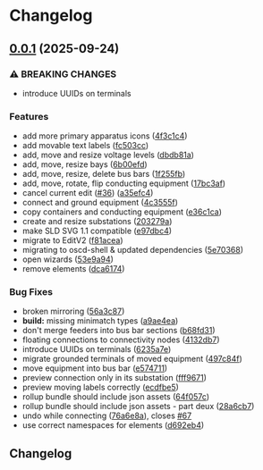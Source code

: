 # Changelog

## [0.0.1](https://github.com/ca-d/oscd-designer/compare/oscd-editor-sld-v0.0.1...oscd-editor-sld-v0.0.1) (2025-09-24)


### ⚠ BREAKING CHANGES

* introduce UUIDs on terminals

### Features

* add more primary apparatus icons ([4f3c1c4](https://github.com/ca-d/oscd-designer/commit/4f3c1c4c9f736b7eb28d894c1e101cabcf4fed7e))
* add movable text labels ([fc503cc](https://github.com/ca-d/oscd-designer/commit/fc503cc7be6fa70ebafac00cda4b0a3d46be1181))
* add, move and resize voltage levels ([dbdb81a](https://github.com/ca-d/oscd-designer/commit/dbdb81ac08c87d30ad21a769dae82d2e298a0ea3))
* add, move, resize bays ([6b00efd](https://github.com/ca-d/oscd-designer/commit/6b00efdb126d4e613560ad1f36de0072c6e50412))
* add, move, resize, delete bus bars ([1f255fb](https://github.com/ca-d/oscd-designer/commit/1f255fb1f72b687f67b807812e7c2df3c0e03f50))
* add, move, rotate, flip conducting equipment ([17bc3af](https://github.com/ca-d/oscd-designer/commit/17bc3aff042b216472e4c8d98d9ee8f066ea24b2))
* cancel current edit ([#36](https://github.com/ca-d/oscd-designer/issues/36)) ([a35efc4](https://github.com/ca-d/oscd-designer/commit/a35efc446ab350eed532ab175cf4fd9158f1f3be))
* connect and ground equipment ([4c3555f](https://github.com/ca-d/oscd-designer/commit/4c3555f21d8c3fed506d6f723dd25b6b2b3dfc9e))
* copy containers and conducting equipment ([e36c1ca](https://github.com/ca-d/oscd-designer/commit/e36c1caab09bba78bf05e8fd2b14cb6eb4b28cbe))
* create and resize substations ([203279a](https://github.com/ca-d/oscd-designer/commit/203279ad30e17e4de6643e8ef1c81c1fe77cbb33))
* make SLD SVG 1.1 compatible ([e97dbc4](https://github.com/ca-d/oscd-designer/commit/e97dbc460b75c2f8eceed9baf5c759b8d8572e08))
* migrate to EditV2 ([f81acea](https://github.com/ca-d/oscd-designer/commit/f81acea1b692574591bf75ce4c40e5027da6e4dd))
* migrating to oscd-shell & updated dependencies ([5e70368](https://github.com/ca-d/oscd-designer/commit/5e70368068ba02b854177b3f3e8de668b350a1c9))
* open wizards ([53e9a94](https://github.com/ca-d/oscd-designer/commit/53e9a9430603d723273bfe7dfbcb928487bed02b))
* remove elements ([dca6174](https://github.com/ca-d/oscd-designer/commit/dca6174aee1706d200c24ad41cd3342cb0f329df))


### Bug Fixes

* broken mirroring ([56a3c87](https://github.com/ca-d/oscd-designer/commit/56a3c87961ecdb55b4a75f86de7fa21c856a1c50))
* **build:** missing minimatch types ([a9ae4ea](https://github.com/ca-d/oscd-designer/commit/a9ae4ea44d4721259f4c0807f6e5692128528c50))
* don't merge feeders into bus bar sections ([b68fd31](https://github.com/ca-d/oscd-designer/commit/b68fd314fdcaa61ba836872c76d93f15c0a87765))
* floating connections to connectivity nodes ([4132db7](https://github.com/ca-d/oscd-designer/commit/4132db7d4f6012e06d6cddd8ebe2a0b054d8c167))
* introduce UUIDs on terminals ([6235a7e](https://github.com/ca-d/oscd-designer/commit/6235a7eb652180f8bba10c78a3d8ed018b7daa85))
* migrate grounded terminals of moved equipment ([497c84f](https://github.com/ca-d/oscd-designer/commit/497c84fb1e04ed898f184f8639950e663247af38))
* move equipment into bus bar ([e574711](https://github.com/ca-d/oscd-designer/commit/e574711585cbb9ccbd5dc615d808c1203d0ea61c))
* preview connection only in its substation ([fff9671](https://github.com/ca-d/oscd-designer/commit/fff9671b1718b77b44112404666f13c566916eb6))
* preview moving labels correctly ([ecdfbe5](https://github.com/ca-d/oscd-designer/commit/ecdfbe520a4296184e49875e17985eacded0f8a5))
* rollup bundle should include json assets ([64f057c](https://github.com/ca-d/oscd-designer/commit/64f057c3f97aa184c8ef41d66fc54a32e2d85ced))
* rollup bundle should include json assets - part deux ([28a6cb7](https://github.com/ca-d/oscd-designer/commit/28a6cb7acb7d15a8fc734054120604f0a7118393))
* undo while connecting ([76a6e8a](https://github.com/ca-d/oscd-designer/commit/76a6e8a510f38a96134b4710045edfecb0874039)), closes [#67](https://github.com/ca-d/oscd-designer/issues/67)
* use correct namespaces for elements ([d692eb4](https://github.com/ca-d/oscd-designer/commit/d692eb4ed54bbfdb6af2e0e1a0bd06862aba48c1))

## Changelog
